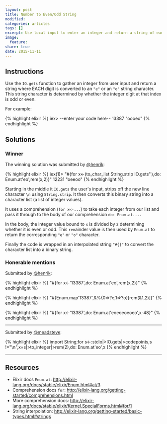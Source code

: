 ```yaml
---
layout: post
title: Number to Even/Odd String
modified:
categories: articles
tags: []
excerpt: Use local input to enter an integer and return a string of each digit being even/odd
image:
  feature:
share: true
date: 2015-11-11
---
```


## Instructions

Use the `IO.gets` function to gather an integer from user input and return
a string where EACH digit is converted to an `"e"` or an `"o"` string character.
This string character is determined by whether the integer digit at that index
is odd or even.

For example:

{% highlight elixir %}
iex> --enter your code here--
13387
"oooeo"
{% endhighlight %}

## Solutions

### Winner

The winning solution was submitted by [@henrik](https://twitter.com/henrik):

{% highlight elixir %}
iex(1)> "#{for x<-(to_char_list String.strip IO.gets''),do: Enum.at'eo',rem(x,2)}"
12231
"oeeoo"
{% endhighlight %}

Starting in the middle it `IO.gets` the user's input, strips off the
new line character `\n` using `String.strip`. It then converts this binary
string into a character list (a list of integer values).

It uses a comprehension (`for x<-...`) to take each integer from our list
and pass it through to the body of our comprehension `do: Enum.at....`

In the body, the integer value bound to `x` is divided by `2` determining whether it is even or
odd. This `rem`ainder value is then used by `Enum.at` to return the
corresponding `"e"` or `"o"` character.

Finally the code is wrapped in an interpolated string `"#{}"` to convert the
character list into a binary string.


### Honerable mentions

Submitted by [@henrik](https://twitter.com/henrik):

{% highlight elixir %}
"#{for x<-'13387',do: Enum.at'eo',rem(x,2)}"
{% endhighlight %}

{% highlight elixir %}
"#{Enum.map'13387',&%{0=>?e,1=>?o}[rem(&1,2)]}"
{% endhighlight %}

{% highlight elixir %}
"#{for x<-'13387',do: Enum.at'eoeoeoeoeo',x-48}"
{% endhighlight %}

---

Submitted by [@meadsteve](https://twitter.com/meadsteve):

{% highlight elixir %}
import String;for s<-:stdio|>IO.gets|>codepoints,s !="\n",x=s|>to_integer|>rem(2),do: Enum.at'eo',x
{% endhighlight %}

---

## Resources

* Elixir docs `Enum.at`:
  <http://elixir-lang.org/docs/stable/elixir/Enum.html#at/3>
* Comprehension docs `for`:
  <http://elixir-lang.org/getting-started/comprehensions.html>
* More comprehension docs:
  <http://elixir-lang.org/docs/stable/elixir/Kernel.SpecialForms.html#for/1>
* String interpolation:
  <http://elixir-lang.org/getting-started/basic-types.html#strings>



